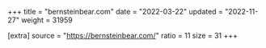 +++
title = "bernsteinbear.com"
date = "2022-03-22"
updated = "2022-11-27"
weight = 31959

[extra]
source = "https://bernsteinbear.com/"
ratio = 11
size = 31
+++
